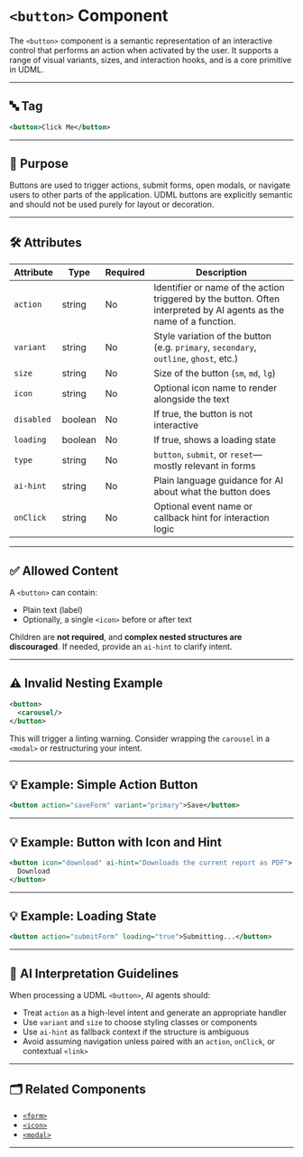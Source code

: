 
# `<button>` Component

The `<button>` component is a semantic representation of an interactive control that performs an action when activated by the user. It supports a range of visual variants, sizes, and interaction hooks, and is a core primitive in UDML.

---

## 🔤 Tag

```xml
<button>Click Me</button>
```

---

## 🧠 Purpose

Buttons are used to trigger actions, submit forms, open modals, or navigate users to other parts of the application. UDML buttons are explicitly semantic and should not be used purely for layout or decoration.

---

## 🛠 Attributes

| Attribute    | Type     | Required | Description |
|--------------|----------|----------|-------------|
| `action`     | string   | No       | Identifier or name of the action triggered by the button. Often interpreted by AI agents as the name of a function. |
| `variant`    | string   | No       | Style variation of the button (e.g. `primary`, `secondary`, `outline`, `ghost`, etc.) |
| `size`       | string   | No       | Size of the button (`sm`, `md`, `lg`) |
| `icon`       | string   | No       | Optional icon name to render alongside the text |
| `disabled`   | boolean  | No       | If true, the button is not interactive |
| `loading`    | boolean  | No       | If true, shows a loading state |
| `type`       | string   | No       | `button`, `submit`, or `reset`—mostly relevant in forms |
| `ai-hint`    | string   | No       | Plain language guidance for AI about what the button does |
| `onClick`    | string   | No       | Optional event name or callback hint for interaction logic |

---

## ✅ Allowed Content

A `<button>` can contain:
- Plain text (label)
- Optionally, a single `<icon>` before or after text

Children are **not required**, and **complex nested structures are discouraged**. If needed, provide an `ai-hint` to clarify intent.

---

## ⚠️ Invalid Nesting Example

```xml
<button>
  <carousel/>
</button>
```

This will trigger a linting warning. Consider wrapping the `carousel` in a `<modal>` or restructuring your intent.

---

## 💡 Example: Simple Action Button

```xml
<button action="saveForm" variant="primary">Save</button>
```

---

## 💡 Example: Button with Icon and Hint

```xml
<button icon="download" ai-hint="Downloads the current report as PDF">
  Download
</button>
```

---

## 💡 Example: Loading State

```xml
<button action="submitForm" loading="true">Submitting...</button>
```

---

## 🧩 AI Interpretation Guidelines

When processing a UDML `<button>`, AI agents should:
- Treat `action` as a high-level intent and generate an appropriate handler
- Use `variant` and `size` to choose styling classes or components
- Use `ai-hint` as fallback context if the structure is ambiguous
- Avoid assuming navigation unless paired with an `action`, `onClick`, or contextual `<link>`

---

## 🗂 Related Components

- [`<form>`](./form.md)
- [`<icon>`](./icon.md)
- [`<modal>`](./modal.md)

---

